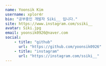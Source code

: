 ```yaml
---
name: Yoonsik Kim
username: xplor4r
bio: "공부중인 개발자 Siki__ 입니다."
site: https://www.instagram.com/ssiki__
avatar: Siki.jpg
email: yoonsik0926@naver.com
social:
    - title: "github"
      url: "https://github.com/yoonsik0926"
    - title: "instagram"
      url: "https://instagram.com/ssiki__"
---
```

